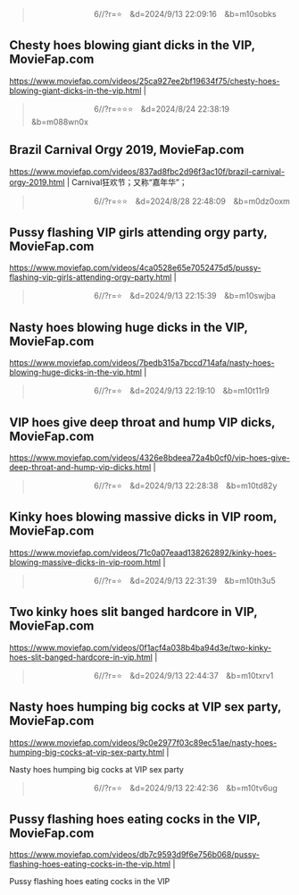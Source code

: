 
>　　　　　　　　6//?r=⭐　&d=2024/9/13 22:09:16　&b=m10sobks
## Chesty hoes blowing giant dicks in the VIP, MovieFap.com
https://www.moviefap.com/videos/25ca927ee2bf19634f75/chesty-hoes-blowing-giant-dicks-in-the-vip.html
|

>　　　　　　　　6//?r=⭐⭐⭐　&d=2024/8/24 22:38:19　&b=m088wn0x
## Brazil Carnival Orgy 2019, MovieFap.com
https://www.moviefap.com/videos/837ad8fbc2d96f3ac10f/brazil-carnival-orgy-2019.html
|
Carnival狂欢节；又称“嘉年华”；

>　　　　　　　　6//?r=⭐⭐　&d=2024/8/28 22:48:09　&b=m0dz0oxm
## Pussy flashing VIP girls attending orgy party, MovieFap.com
https://www.moviefap.com/videos/4ca0528e65e7052475d5/pussy-flashing-vip-girls-attending-orgy-party.html
|

>　　　　　　　　6//?r=⭐　&d=2024/9/13 22:15:39　&b=m10swjba
## Nasty hoes blowing huge dicks in the VIP, MovieFap.com
https://www.moviefap.com/videos/7bedb315a7bccd714afa/nasty-hoes-blowing-huge-dicks-in-the-vip.html
|

>　　　　　　　　6//?r=⭐　&d=2024/9/13 22:19:10　&b=m10t11r9
## VIP hoes give deep throat and hump VIP dicks, MovieFap.com
https://www.moviefap.com/videos/4326e8bdeea72a4b0cf0/vip-hoes-give-deep-throat-and-hump-vip-dicks.html
|

>　　　　　　　　6//?r=⭐　&d=2024/9/13 22:28:38　&b=m10td82y
## Kinky hoes blowing massive dicks in VIP room, MovieFap.com
https://www.moviefap.com/videos/71c0a07eaad138262892/kinky-hoes-blowing-massive-dicks-in-vip-room.html
|

>　　　　　　　　6//?r=⭐　&d=2024/9/13 22:31:39　&b=m10th3u5
## Two kinky hoes slit banged hardcore in VIP, MovieFap.com
https://www.moviefap.com/videos/0f1acf4a038b4ba94d3e/two-kinky-hoes-slit-banged-hardcore-in-vip.html
|

>　　　　　　　　6//?r=⭐　&d=2024/9/13 22:44:37　&b=m10txrv1
## Nasty hoes humping big cocks at VIP sex party, MovieFap.com
https://www.moviefap.com/videos/9c0e2977f03c89ec51ae/nasty-hoes-humping-big-cocks-at-vip-sex-party.html
|

Nasty hoes humping big cocks at VIP sex party

>　　　　　　　　6//?r=⭐　&d=2024/9/13 22:42:36　&b=m10tv6ug
## Pussy flashing hoes eating cocks in the VIP, MovieFap.com
https://www.moviefap.com/videos/db7c9593d9f6e756b068/pussy-flashing-hoes-eating-cocks-in-the-vip.html
|

Pussy flashing hoes eating cocks in the VIP

